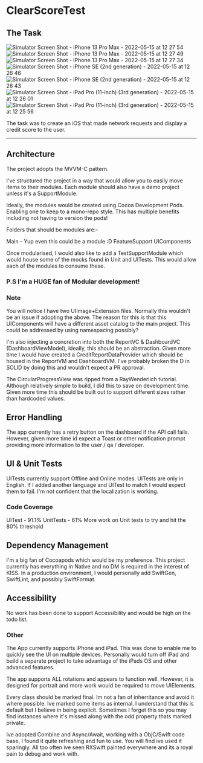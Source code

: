 # ClearScoreTest

## The Task
![Simulator Screen Shot - iPhone 13 Pro Max - 2022-05-15 at 12 27 54](https://user-images.githubusercontent.com/1189000/168473559-cb98032f-5d1a-4f41-8b4e-fb6d3cb005c2.png)
![Simulator Screen Shot - iPhone 13 Pro Max - 2022-05-15 at 12 27 49](https://user-images.githubusercontent.com/1189000/168473567-41c8d91c-ece8-460b-8bd3-442767153925.png)
![Simulator Screen Shot - iPhone 13 Pro Max - 2022-05-15 at 12 27 34](https://user-images.githubusercontent.com/1189000/168473568-f71a2a3b-1695-4ebf-a23d-160094cb0898.png)
![Simulator Screen Shot - iPhone SE (2nd generation) - 2022-05-15 at 12 26 46](https://user-images.githubusercontent.com/1189000/168473569-fa59c737-6836-4f94-b514-7c1dcdeb4b10.png)
![Simulator Screen Shot - iPhone SE (2nd generation) - 2022-05-15 at 12 26 43](https://user-images.githubusercontent.com/1189000/168473571-a0af9f9a-37d8-4813-826e-b5236eee5104.png)
![Simulator Screen Shot - iPad Pro (11-inch) (3rd generation) - 2022-05-15 at 12 26 01](https://user-images.githubusercontent.com/1189000/168473573-5cce408b-8337-44ae-bb19-164226a0ed2d.png)
![Simulator Screen Shot - iPad Pro (11-inch) (3rd generation) - 2022-05-15 at 12 25 56](https://user-images.githubusercontent.com/1189000/168473574-7ca026da-e75c-47f9-8282-a710d3f30640.png)

The task was to create an iOS that made network requests and display a credit score to the user.

* * * * *


## Architecture

The project adopts the MVVM-C pattern.

I've structured the project in a way that would allow you to easily move items to their modules. 
Each module should also have a demo project unless it's a SupportModule.

Ideally, the modules would be created using Cocoa Development Pods. Enabling one to keep to a mono-repo style. This has multiple benefits including not having
to version the pods!

Folders that should be modules are:-

Main - Yup even this could be a module :D
FeatureSupport
UIComponents

Once modularised, I would also like to add a TestSupportModule which would house some of the mocks found in Unit and UITests. This would allow each of the modules
to consume these.

### P.S I'm a HUGE fan of Modular development!

### Note
You will notice I have two UIImage+Extension files. Normally this wouldn't be an issue if adopting the above. The reason for this is that this
UIComponents will have a different asset catalog to the main project. This could be addressed by using namespacing possibly?

I'm also injecting a concretion into both the ReportVC & DashboardVC (DashboardViewModel), ideally, this should be an abstraction. 
Given more time I would have created a CreditReportDataProvider which should be housed in the ReportVM and DashboardVM. 
I've probably broken the D in SOLID by doing this and wouldn't expect a PR approval.

The CircularProgressView was ripped from a RayWenderlich tutorial. Although relatively simple to build, I did this to save on development time.
Given more time this should be built out to support different sizes rather than hardcoded values.

## Error Handling
The app currently has a retry button on the dashboard if the API call fails. However, given more time id expect a Toast or other notification prompt providing more
information to the user / qa / developer. 

## UI & Unit Tests
UITests currently support Offline and Online modes.
UITests are only in English. If I added another language and UITest to match I would expect them to fail. I'm not confident that the localization is working.

### Code Coverage
UITest - 91.1%
UnitTests - 61%
More work on Unit tests to try and hit the 80% threshold

## Dependency Management
I'm a big fan of Cocoapods which would be my preference. This project currently has everything in Native and no DM is required in the interest of KISS.
In a production environment, I would personally add SwiftGen, SwiftLint, and possibly SwiftFormat.

## Accessibility
No work has been done to support Accessibility and would be high on the todo list.


### Other
The App currently supports iPhone and iPad. This was done to enable me to quickly see the UI on multiple devices. Personally would turn off iPad and
build a separate project to take advantage of the iPads OS and other advanced features.

The app supports ALL rotations and appears to function well. However, it is designed for portrait and more work would be required to move UIElements.

Every class should be marked final. Im not a fan of inherritance and avoid it where possible.
Ive marked some items as internal. I understand that this is default but I believe in being explicit. Sometimes I forget this so you may find instances where it's missed along with the odd property thats marked private.

Ive adopted Combine and Async/Await, working with a ObjC/Swift code base, I found it quite refreshing and fun to use. You will find ive used it sparingly. All too often ive seen RXSwift painted everywhere and its a royal pain to debug and work with. 
